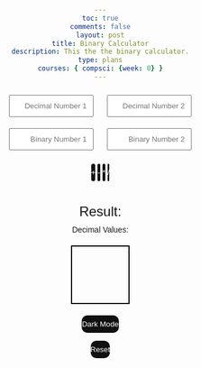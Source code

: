 ```yaml
---
toc: true
comments: false
layout: post
title: Binary Calculator
description: This the the binary calculator.
type: plans
courses: { compsci: {week: 0} }
---
```


<!DOCTYPE html>
<html lang="en">
<head>
  <meta charset="UTF-8">
  <meta name="viewport" content="width=device-width, initial-scale=1.0">
  <style>
    body {
      font-family: Arial, sans-serif;
      text-align: center;
      margin: 20px;
    }
    input {
      width: 150px;
      padding: 10px;
      margin: 10px;
      text-align: right;
    }
    button {
      padding: 0.6em 0em;
      border: none;
      outline: none;
      color: rgb(255, 255, 255);
      background: #111;
      cursor: pointer;
      position: relative;
      z-index: 0;
      border-radius: 10px;
      user-select: none;
      -webkit-user-select: none;
      touch-action: manipulation;
    }
    .button:before {
      content: "";
      background: linear-gradient(
        45deg,
        #ff0000,
        #ff7300,
        #fffb00,
        #48ff00,
        #00ffd5,
        #002bff,
        #7a00ff,
        #ff00c8,
        #ff0000
      );
      position: absolute;
      top: -2px;
      left: -2px;
      background-size: 400%;
      z-index: -1;
      filter: blur(5px);
      -webkit-filter: blur(5px);
      width: calc(100% + 4px);
      height: calc(100% + 4px);
      animation: glowing-button 20s linear infinite;
      transition: opacity 0.3s ease-in-out;
      border-radius: 10px;
    }
    @keyframes glowing-button {
      0% {
        background-position: 0 0;
      }
      50% {
        background-position: 400% 0;
      }
      100% {
        background-position: 0 0;
      }
    }
    .button:after {
      z-index: -1;
      content: "";
      position: absolute;
      width: 100%;
      height: 100%;
      background: #222;
      left: 0;
      top: 0;
      border-radius: 10px;
    }
    #result {
      font-size: 24px;
      margin-top: 10px;
    }
    #decimalValues {
      margin-top: 10px;
    }
    #colorBox {
      width: 100px;
      height: 100px;
      margin: 20px auto;
      border: 2px solid #000;
    }
    /* Animation for reset button */
    @keyframes bounce {
      0%, 20%, 50%, 80%, 100% {
        transform: translateY(0);
      }
      40% {
        transform: translateY(-15px);
      }
      60% {
        transform: translateY(-10px);
      }
    }
    .reset-button {
      animation: bounce 1s ease;
    }
    /* Dark mode styles */
    .dark-mode body {
      background-color: #222;
      color: #fff;
    }
    .dark-mode input,
    .dark-mode button {
      background-color: #333;
      color: #fff;
    }
  </style>
</head>
<body>

  <input type="text" id="decimalInput1" placeholder="Decimal Number 1" oninput="validateDecimalInput(this)">
  <input type="text" id="decimalInput2" placeholder="Decimal Number 2" oninput="validateDecimalInput(this)">

  <br>

  <input type="text" id="binaryInput1" placeholder="Binary Number 1" oninput="validateBinaryInput(this)">
  <input type="text" id="binaryInput2" placeholder="Binary Number 2" oninput="validateBinaryInput(this)">

  <br>

  <button onclick="calculate('+')">+</button>
  <button onclick="calculate('-')">-</button>
  <button onclick="calculate('*')">*</button>
  <button onclick="calculate('/')">/</button>

  <br>

  <div id="result">Result: </div>
  <div id="decimalValues">Decimal Values: </div>
  <div id="colorBox"></div>

  <!-- Animation for reset button -->
  <script>
    function resetAnimation() {
      const resetButton = document.querySelector('.reset-button');
      resetButton.classList.remove('reset-button');
      void resetButton.offsetWidth; // Trigger reflow
      resetButton.classList.add('reset-button');
    }
  </script>

  <!-- Dark Mode Toggle Button -->
  <button onclick="toggleDarkMode()">Dark Mode</button>

  <!-- Reset Button -->
  <button onclick="resetCalculator(); resetAnimation();" class="reset-button">Reset</button>

  <script>
    function validateDecimalInput(input) {
      input.value = input.value.replace(/[^\d.]/g, '').replace(/(\..*)\./g, '$1');
    }

    function validateBinaryInput(input) {
      input.value = input.value.replace(/[^01]/g, '');
    }

    function validateInput(input) {
      input.value = input.value.replace(/[^01.]/g, '').replace(/(\..*)\./g, '$1');
    }

    function calculate(operator) {
      const decimalInput1 = document.getElementById('decimalInput1').value;
      const decimalInput2 = document.getElementById('decimalInput2').value;
      const binaryInput1 = document.getElementById('binaryInput1').value;
      const binaryInput2 = document.getElementById('binaryInput2').value;

      if (decimalInput1 !== '' && decimalInput2 !== '') {
        document.getElementById('binaryInput1').value = decimalToBinary(decimalInput1);
        document.getElementById('binaryInput2').value = decimalToBinary(decimalInput2);
      }

      const binaryInput1Value = document.getElementById('binaryInput1').value;
      const binaryInput2Value = document.getElementById('binaryInput2').value;

      if (!isValidBinary(binaryInput1Value) || !isValidBinary(binaryInput2Value)) {
        alert('Please enter valid binary numbers.');
        return;
      }

      const decimal1 = binaryToDecimal(binaryInput1);
      const decimal2 = binaryToDecimal(binaryInput2);

      let result;
      switch (operator) {
        case '+':
          result = decimalToBinary(decimal1 + decimal2);
          break;
        case '-':
          result = decimalToBinary(decimal1 - decimal2);
          break;
        case '*':
          result = decimalToBinary(decimal1 * decimal2);
          break;
        case '/':
          if (decimal2 !== 0) {
            result = decimalToBinary(Math.floor(decimal1 / decimal2));
          } else {
            alert('Division by zero is not allowed.');
            return;
          }
          break;
        default:
          alert('Invalid operator.');
          return;
      }

      const resultDecimal = binaryToDecimal(result);

      document.getElementById('result').textContent = 'Result: ' + result + ' (Decimal: ' + resultDecimal + ')';
      document.getElementById('decimalValues').textContent = 'Decimal Values: ' + decimal1 + ', ' + decimal2 + ', ' + resultDecimal;

      const red = decimalToBinary(decimal1 % 256);
      const green = decimalToBinary(decimal2 % 256);
      const blue = decimalToBinary(resultDecimal % 256);
      const rgbColor = `rgb(${binaryToDecimal(red)}, ${binaryToDecimal(green)}, ${binaryToDecimal(blue)})`;

      document.getElementById('colorBox').style.backgroundColor = rgbColor;
    }

    function isValidBinary(value) {
      const binaryRegex = /^[01]+$/;
      return binaryRegex.test(value);
    }

    function binaryToDecimal(binary) {
      return parseInt(binary, 2);
    }

    function decimalToBinary(decimal) {
      return (decimal >>> 0).toString(2);
    }

    function toggleDarkMode() {
      const body = document.body;
      body.classList.toggle('dark-mode');
      const darkModeToggle = document.getElementById('darkModeToggle');
      const isDarkMode = body.classList.contains('dark-mode');
      darkModeToggle.style.backgroundColor = isDarkMode ? '#008000' : '#111';
    }

    function resetCalculator() {
      document.getElementById('decimalInput1').value = '';
      document.getElementById('decimalInput2').value = '';
      document.getElementById('binaryInput1').value = '';
      document.getElementById('binaryInput2').value = '';
      document.getElementById('result').textContent = 'Result: ';
      document.getElementById('decimalValues').textContent = 'Decimal Values: ';
      document.getElementById('colorBox').style.backgroundColor = '';
    }
  </script>

</body>
</html>
